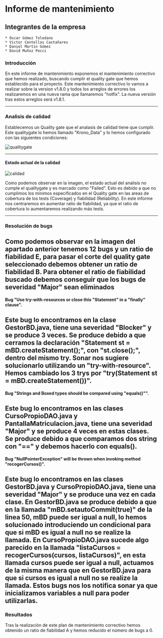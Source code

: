 # Informe de mantenimiento

## Integrantes de la empresa

	* Óscar Gómez Toledano
	* Victor Centellas Castañares
	* Daniel Martin Gómez
	* David Muñoz Pecci

### Introducción

En este informe de mantenimiento exponemos el mantenimiento correctivo que hemos realizado, buscando cumplir el quality  gate que hemos establecido para el proyecto. Este mantenimiento correctivo lo vamos a realizar sobre la version v1.8.0 y todos los arreglos de errores los realizaremos en una nueva rama que llamaremos "hotfix". La nueva versión tras estos arreglos será v1.8.1.

---

### Analisis de calidad

Establecemos un Quality gate que el analasis de calidad tiene que cumplir. Este qualitygate lo hemos llamado "Krono_Data" y lo hemos configurado con las siguientes condiciones:

![qualitygate](https://user-images.githubusercontent.com/99763441/208732938-a3c0ce27-526c-4fad-b093-cc9d36f8258a.PNG)

---

#### Estado actual de la calidad 

![calidad](https://user-images.githubusercontent.com/99763441/208732951-0812948c-2975-44d0-b4ef-cde1ba5c429a.PNG)

Como podemos observar en la imagen, el estado actual del analisis no cumple el qualitygate y es marcado como "Failed". Esto es debido a que no cumplimos los minimos especificados en el Quality gate en las areas de cobertura de los tests (Coverage) y fiabilidad (Reliability). En este informe nos centraremos en aumentar ratio de fiabilidad, ya que el ratio de cobertura lo aumentaremos realizando más tests.

---

### Resolución de bugs

Como podemos observar en la imagen del apartado anterior tenemos 12 bugs y un ratio de fiabilidad E, para pasar el corte del quality gate seleccionado debemos obtener un ratio de fiabilidad B. Para obtener el ratio de fiabilidad buscado debemos conseguir que los bugs de severidad "Major" sean eliminados
--- 
#### Bug "Use try-with-resources or close this "Statement" in a "finally" clause".

Este bug lo encontramos en la clase GestorBD.java, tiene una severidad "Blocker" y se produce 3 veces. Se produce debido a que cerramos la declaración "Statement st = mBD.createStatement();", con "st.close();", dentro del mismo try. Sonar nos sugiere solucionarlo utilizando un "try-with-resource". Hemos cambiado los 3 trys por "try(Statement st = mBD.createStatement())".
---
#### Bug "Strings and Boxed types should be compared using "equals()"".

Este bug lo encontramos en las clases CursoPropioDAO.java y PantallaMatriculacion.java, tiene una severidad "Major" y se produce 4 veces en estas clases. Se produce debido a que comparamos dos string con "==" y debemos hacerlo con equals(). 
---
#### Bug "NullPointerException" will be thrown when invoking method "recogerCursos()".

Este bug lo encontramos en las clases GestorBD.java y CursoPropioDAO.java, tiene una severidad "Major" y se produce una vez en cada clase. En GestorBD.java se produce debido a que en la llamada "mBD.setautoCommit(true)" de la linea 50, mBD puede ser igual a null, lo hemos solucionado introduciendo un condicional para que si mBD es igual a null no se realize la llamada. En CursoPropioDAO.java sucede algo parecido en la llamada "listaCursos = recogerCursos(cursos, listaCursos)", en esta llamada cursos puede ser igual a null, actuamos de la misma manera que en GestorBD.java para que si cursos es igual a null no se realize la llamada. Estos bugs nos los notifica sonar ya que inicializamos variables a null para poder utilizarlas.
---
### Resultados

Tras la realización de este plan de mantenimiento correctivo hemos obtenido un ratio de fiabilidad A y hemos reducido el número de bugs a 0.
